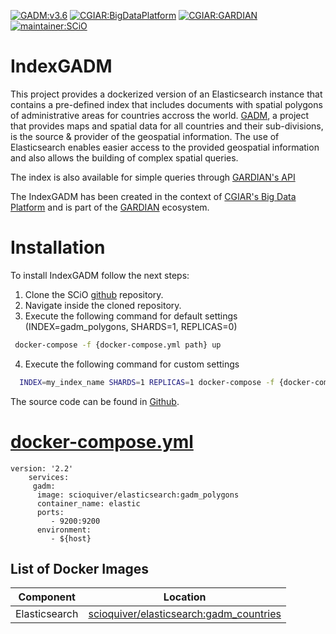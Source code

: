 [![GADM:v3.6](https://img.shields.io/badge/GADM-v3.6-green)](https://gadm.org/data.html)
[![CGIAR:BigDataPlatform](https://img.shields.io/badge/CGIAR-BigDataPlatform-orange)](https://bigdata.cgiar.org/)
[![CGIAR:GARDIAN](https://img.shields.io/badge/CGIAR-GARDIAN-orange)](https://gardian.bigdata.cgiar.org/)
[![maintainer:SCiO](https://img.shields.io/badge/maintainer-SCiO-blue)](https://scio.systems)

# IndexGADM
This project provides a dockerized version of an Elasticsearch instance that contains a pre-defined index that includes documents with spatial polygons of administrative areas for countries accross the world. [GADM](https://gadm.org/index.html), a project that provides maps and spatial data for all countries and their sub-divisions, is the source & provider of the geospatial information. The use of Elasticsearch enables easier access to the provided geospatial information and also allows the building of complex spatial queries.

The index is also available for simple queries through [GARDIAN's API](https://gardian.bigdata.cgiar.org/api/#/Geospatial_query/Geospatial)

The IndexGADM has been created in the context of  [CGIAR's Big Data Platform](https://bigdata.cgiar.org/) and is part of the 
 [GARDIAN](https://gardian.bigdata.cgiar.org/) ecosystem. 


# Installation

To install IndexGADM follow the next steps:
1. Clone the SCiO [github](https://github.com/SCiO-systems/IndexGADM) repository.
2. Navigate inside the cloned repository.
3. Execute the following command for default settings (INDEX=gadm_polygons, SHARDS=1, REPLICAS=0)

```sh
 docker-compose -f {docker-compose.yml path} up
```
4. Execute the following command for custom settings

```sh
  INDEX=my_index_name SHARDS=1 REPLICAS=1 docker-compose -f {docker-compose.yml path} up
```
The source code can be found in [Github](https://github.com/SCiO-systems/IndexGADM).

# [docker-compose.yml](https://github.com/SCiO-systems/IndexGADM/blob/master/docker-compose.yml)

    version: '2.2'
        services:
         gadm:
          image: scioquiver/elasticsearch:gadm_polygons
          container_name: elastic
          ports:
             - 9200:9200
          environment:
             - ${host}
    



List of Docker Images
------------------------------
| Component | Location |
| ------ | ------ |
| Elasticsearch | [scioquiver/elasticsearch:gadm_countries](https://hub.docker.com/r/scioquiver/elasticsearch) |


